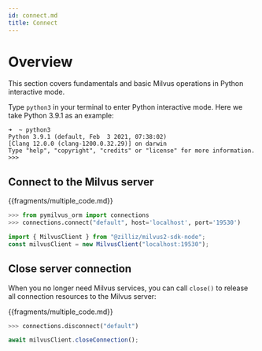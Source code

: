 ```yaml
---
id: connect.md
title: Connect
---
```


# Overview

This section covers fundamentals and basic Milvus operations in Python interactive mode.

Type `python3` in your terminal to enter Python interactive mode. Here we take Python 3.9.1 as an example:

```
➜  ~ python3
Python 3.9.1 (default, Feb  3 2021, 07:38:02)
[Clang 12.0.0 (clang-1200.0.32.29)] on darwin
Type "help", "copyright", "credits" or "license" for more information.
>>>
```

## Connect to the Milvus server

{{fragments/multiple_code.md}}

```python
>>> from pymilvus_orm import connections
>>> connections.connect("default", host='localhost', port='19530')
```

```javascript
import { MilvusClient } from "@zilliz/milvus2-sdk-node";
const milvusClient = new MilvusClient("localhost:19530");
```

## Close server connection

When you no longer need Milvus services, you can call `close()` to release all connection resources to the Milvus server:

{{fragments/multiple_code.md}}

```python
>>> connections.disconnect("default")
```

```javascript
await milvusClient.closeConnection();
```
